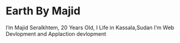# Earth By Majid
I’m Majid Seralkhtem, 20 Years Old, I Life in Kassala,Sudan I’m Web Devlopment and Applaction devlopment
